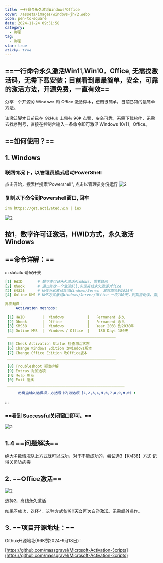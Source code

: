 ```yaml
---
title: 一行命令永久激活Windows/Office
cover: /assets/images/windows-jh/2.webp
icon: pen-to-square
date: 2024-11-24 09:51:58
category:
  - 教程
tag:
  - 教程
star: true
sticky: true
---
```

## ==一行命令永久激活Win11,Win10，Office, 无需找激活码，无需下载安装；目前看到最最简单，安全，可靠的激活方法，开源免费，一直有效==
分享一个开源的 Windows 和 Office 激活脚本，使用很简单，目前已知的最简单方法。

该激活脚本目前已在 GitHub 上拥有 96K 点赞，安全可靠，无需下载软件，无需去找序列号，直接在控制台输入一条命令即可激活 Windows 10/11，Office。
## ==如何使用？==
## 1. Windows

### 联网情况下，以管理员模式启动PowerShell
点击开始，搜索栏搜索“Powershell", 点击以管理员身份运行
<img :src="$withBase('/assets/images/windows-jh/1.jpg')" alt="2">

### 复制以下命令到Powershell窗口, 回车

``` yaml
irm https://get.activated.win | iex
```

<img :src="$withBase('/assets/images/windows-jh/2.webp')" alt="2">

## 按1，数字许可证激活，HWID方式，永久激活Windows

## ==命令详解：==
::: details 请展开我
```yaml
[1] HWID       # 数字许可证永久激活Windows，需要联网
[2] Ohook      # 通过修改一个激活dll,实现离线永久激活Office
[3] KMS38      # KMS方式离线激活Windows/Server 漏洞激活到2038年
[4] Online KMS # KMS方式激活Windows/Server/Office 一次180天，到期自动续，需要联网

界面翻译：
     Activation Methods:

 [1] HWID        |  Windows           |   Permanent 永久
 [2] Ohook       |  Office            |   Permanent 永久
 [3] KMS38       |  Windows           |   Year 2038 到2038年
 [4] Online KMS  |  Windows / Office  |    180 Days 180天
 __________________________________________________

 [5] Check Activation Status 检查激活状态
 [6] Change Windows Edition 改Windows版本
 [7] Change Office Edition 改Office版本
 __________________________________________________

 [8] Troubleshoot 疑难排解
 [9] Extras 附加选项
 [H] Help 帮助
 [0] Exit 退出
 ______________________________________________________

      用键盘输入选择项，方括号中为可选项 [1,2,3,4,5,6,7,8,9,H,0] :
```
:::

### ==看到 Successful关闭窗口即可。==

<img :src="$withBase('/assets/images/windows-jh/3.jpg')" alt="2">

## 1.4 ==问题解决==
绝大多数情况以上方式就可以成功，对于不能成功的，尝试选3【KM38】方式
记得关闭防病毒
## 2. ==Office激活==


<img :src="$withBase('/assets/images/windows-jh/4.webp')" alt="2">

选择2，离线永久激活

如果不成功，选择4，这种方式每180天会再次自动激活。无需额外操作。
## 3. ==项目开源地址：==
Github开源地址(96K赞2024-9月18日)：

[https://github.com/massgravel/Microsoft-Activation-Scripts](https://github.com/massgravel/Microsoft-Activation-Scripts)
